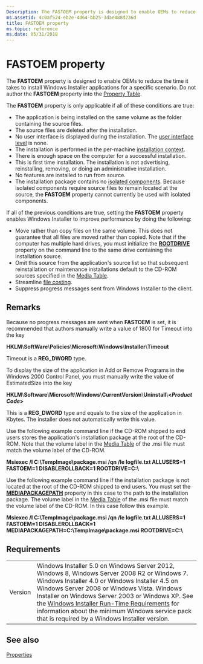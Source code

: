 ```yaml
---
Description: The FASTOEM property is designed to enable OEMs to reduce the time it takes to install Windows Installer applications for a specific scenario.
ms.assetid: 4c0af524-eb2e-4d64-bb25-3dae488d236d
title: FASTOEM property
ms.topic: reference
ms.date: 05/31/2018
---
```


# FASTOEM property

The **FASTOEM** property is designed to enable OEMs to reduce the time it takes to install Windows Installer applications for a specific scenario. Do not author the **FASTOEM** property into the [Property Table](property-table.md).

The **FASTOEM** property is only applicable if all of these conditions are true:

-   The application is being installed on the same volume as the folder containing the source files.
-   The source files are deleted after the installation.
-   No user interface is displayed during the installation. The [user interface level](user-interface-levels.md) is none.
-   The installation is performed in the per-machine [installation context](installation-context.md).
-   There is enough space on the computer for a successful installation.
-   This is first time installation. The installation is not advertising, reinstalling, removing, or doing an administrative installation.
-   No features are installed to run from source.
-   The installation package contains no [isolated components](isolated-components.md). Because isolated components require source files to remain located at the source, the **FASTOEM** property cannot currently be used with isolated components.

If all of the previous conditions are true, setting the **FASTOEM** property enables Windows Installer to improve performance by doing the following:

-   Move rather than copy files on the same volume. This does not guarantee that all files are moved rather than copied. Note that if the computer has multiple hard drives, you must initialize the [**ROOTDRIVE**](rootdrive.md) property on the command line to the same drive containing the installation source.
-   Omit this source from the application's source list so that subsequent reinstallation or maintenance installations default to the CD-ROM sources specified in the [Media Table](media-table.md).
-   Streamline [file costing](file-costing.md).
-   Suppress progress messages sent from Windows Installer to the client.

## Remarks

Because no progress messages are sent when **FASTOEM** is set, it is recommended that authors manually write a value of 1800 for Timeout into the key

**HKLM**\\**SoftWare**\\**Policies**\\**Microsoft**\\**Windows**\\**Installer**\\**Timeout**

Timeout is a **REG\_DWORD** type.

To display the size of the application in Add or Remove Programs in the Windows 2000 Control Panel, you must manually write the value of EstimatedSize into the key

**HKLM**\\**Software**\\**Microsoft**\\**Windows**\\**CurrentVersion**\\**Uninstall**\\**<*Product Code*>**

This is a **REG\_DWORD** type and equals to the size of the application in Kbytes. The installer does not automatically write this value.

Use the following example command line if the CD-ROM shipped to end users stores the application's installation package at the root of the CD-ROM. Note that the volume label in the [Media Table](media-table.md) of the .msi file must match the volume label of the CD-ROM.

**Msiexec /I C:\\TempImage\\package.msi /qn /le logfile.txt ALLUSERS=1 FASTOEM=1 DISABLEROLLBACK=1 ROOTDRIVE=C:\\**

Use the following example command line if the installation package is not located at the root of the CD-ROM shipped to end users. You must set the [**MEDIAPACKAGEPATH**](mediapackagepath.md) property in this case to the path to the installation package. The volume label in the [Media Table](media-table.md) of the .msi file must match the volume label of the CD-ROM. In this case follow this example.

**Msiexec /I C:\\TempImage\\package.msi /qn /le logfile.txt ALLUSERS=1 FASTOEM=1 DISABLEROLLBACK=1 MEDIAPACKAGEPATH=C:\\TempImage\\package.msi ROOTDRIVE=C:\\**

## Requirements



|                    |                                                                                                                                                                                                                                                                                                                                                                                                                                                  |
|--------------------|--------------------------------------------------------------------------------------------------------------------------------------------------------------------------------------------------------------------------------------------------------------------------------------------------------------------------------------------------------------------------------------------------------------------------------------------------|
| Version<br/> | Windows Installer 5.0 on Windows Server 2012, Windows 8, Windows Server 2008 R2 or Windows 7. Windows Installer 4.0 or Windows Installer 4.5 on Windows Server 2008 or Windows Vista. Windows Installer on Windows Server 2003 or Windows XP. See the [Windows Installer Run-Time Requirements](windows-installer-portal.md) for information about the minimum Windows service pack that is required by a Windows Installer version.<br/> |



## See also

<dl> <dt>

[Properties](properties.md)
</dt> </dl>

 

 




